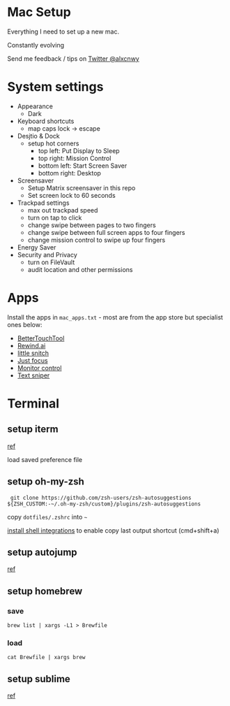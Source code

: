 # Mac Setup

Everything I need to set up a new mac.

Constantly evolving

Send me feedback / tips on [Twitter @alxcnwy](https://twitter.com/alxcnwy)

# System settings

* Appearance
	* Dark
* Keyboard shortcuts
	* map caps lock -> escape
* Desjtio & Dock
	* setup hot corners
		* top left: Put Display to Sleep
		* top right: Mission Control
		* bottom left: Start Screen Saver
		* bottom right: Desktop
* Screensaver
	* Setup Matrix screensaver in this repo
	* Set screen lock to 60 seconds
* Trackpad settings
	* max out trackpad speed
	* turn on tap to click
	* change swipe between pages to two fingers
	* change swipe between full screen apps to four fingers
	* change mission control to swipe up four fingers
* Energy Saver
* Security and Privacy
	* turn on FileVault
	* audit location and other permissions

# Apps
Install the apps in `mac_apps.txt` - most are from the app store but specialist ones below:
* [BetterTouchTool](https://folivora.ai/)
* [Rewind.ai](https://www.rewind.ai/)
* [little snitch](https://www.obdev.at/products/littlesnitch/download.html)
* [Just focus](https://getjustfocus.com/?ref=just-focus-mac)
* [Monitor control](https://github.com/MonitorControl/MonitorControl)
* [Text sniper](https://textsniper.app/)

# Terminal
## setup iterm
[ref](https://www.freecodecamp.org/news/how-to-configure-your-macos-terminal-with-zsh-like-a-pro-c0ab3f3c1156/)

load saved preference file

## setup oh-my-zsh

` git clone https://github.com/zsh-users/zsh-autosuggestions ${ZSH_CUSTOM:-~/.oh-my-zsh/custom}/plugins/zsh-autosuggestions`

copy `dotfiles/.zshrc` into `~`

[install shell integrations](https://itectec.com/superuser/macos-copy-the-output-of-the-last-command-in-iterm2/) to enable copy last output shortcut (cmd+shift+a)

## setup autojump
[ref](https://github.com/wting/autojump)

## setup homebrew

### save
`brew list | xargs -L1 > Brewfile`

### load
`cat Brewfile | xargs brew`

## setup sublime
[ref](https://webdesign.tutsplus.com/articles/simple-visual-enhancements-for-better-coding-in-sublime-text--webdesign-18052)

